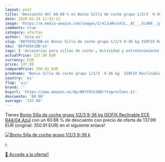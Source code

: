 ```yaml
---
layout: post
title: 'Descuento del 60.68 % en Bonio Silla de coche grupo 1/2/3  9-36 k'
date: 2020-02-24 11:52:12
image: 'https://m.media-amazon.com/images/I/41JuWksnXJL._AC_._SL400_.jpg'
comments: true
category: ofertas
author: 'tole.es'
slug: 'B07VX5XJDB-es Bonio Silla de coche grupo 1/2/3 9-36 kg ISOFIX Reclinable...'
sku: 'B07VX5XJDB-es'
tags: [ 'Accesorios para sillas de coche','Actividad y entretenimiento','Andadores','Bebé','Espejos para asientos traseros','Higiene y cuidado','Sillas de coche y accesorios','Toallitas húmedas para bebé','Toallitas y accesorios para bebé','coche','de','isofix','silla', ]
actualPrice: 137.99 EUR
currency: EUR
price: 137.99
comparePrice: 350.91 EUR
prodname: 'Bonio Silla de coche grupo 1/2/3  9-36 kg  ISOFIX Reclinable ECE R44/04 Azul'
country: 'es'
flag: '🇪🇸'
brand: ''
buyurl: 'https://www.amazon.es/dp/B07VX5XJDB/?tag=tolees-21'
descuento: '60.68'
average: '137.99'
---
```


Tienes [Bonio Silla de coche grupo 1/2/3  9-36 kg  ISOFIX Reclinable ECE R44/04 Azul](https://www.amazon.es/dp/B07VX5XJDB/?tag=tolees-21) con un 60.68 % de descuento con precio de oferta de 137.99 EUR (original: 350.91 EUR) en el siguiente enlace!

[![Bonio Silla de coche grupo 1/2/3  9-36 k](https://m.media-amazon.com/images/I/41JuWksnXJL._AC_._SL400_.jpg)](https://www.amazon.es/dp/B07VX5XJDB/?tag=tolees-21)

ℹ️:


[🛒 Accede a la oferta!!](https://www.amazon.es/dp/B07VX5XJDB/?tag=tolees-21)
